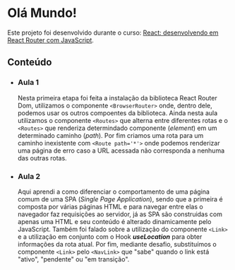 # Olá Mundo!

Este projeto foi desenvolvido durante o curso: [React: desenvolvendo em React Router com JavaScript](https://www.alura.com.br/curso-online-React-desenvolvendo-react-router-javaScript).

## Conteúdo

* ### Aula 1
    Nesta primeira etapa foi feita a instalação da biblioteca React Router Dom, utilizamos o componente ```<BrowserRouter>``` onde, dentro dele, podemos usar os outros compoentes da biblioteca.
    Ainda nesta aula utilizamos o componente ```<Routes>``` que alterna entre diferentes rotas e o ```<Routes>``` que renderiza determindado componente (*element*) em um determinado caminho (*path*).
    Por fim criamos uma rota para um caminho inexistente com ```<Route path='*'>``` onde podemos renderizar uma página de erro caso a URL acessada não corresponda a nenhuma das outras rotas.

* ### Aula 2
    Aqui aprendi a como diferenciar o comportamento de uma página comum de uma SPA (*Single Page Application*), sendo que a primeira é composta por várias páginas HTML e para navegar entre elas o navegador faz requisições ao servidor, já as SPA são construidas com apenas uma HTML e seu conteúdo é alterado dinamicamente pelo JavaScript.
    Também foi falado sobre a utilização do componente ```<Link>``` e a utilização em conjunto com o Hook ***useLocation*** para obter informações da rota atual.
    Por fim, mediante desafio, substituímos o componente ```<Link>``` pelo ```<NavLink>``` que "sabe" quando o link está "ativo", "pendente" ou "em transição".
